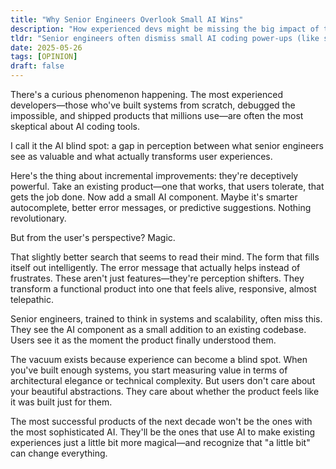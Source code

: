 ```yaml
---
title: "Why Senior Engineers Overlook Small AI Wins"
description: "How experienced devs might be missing the big impact of tiny AI improvements on user experience."
tldr: "Senior engineers often dismiss small AI coding power-ups (like smarter autocomplete or better error messages), not realizing these tweaks can totally change how users feel about a product."
date: 2025-05-26
tags: [OPINION]
draft: false
---
```


There's a curious phenomenon happening. The most experienced developers—those who've built systems from scratch, debugged the impossible, and shipped products that millions use—are often the most skeptical about AI coding tools.

I call it the AI blind spot: a gap in perception between what senior engineers see as valuable and what actually transforms user experiences.

Here's the thing about incremental improvements: they're deceptively powerful. Take an existing product—one that works, that users tolerate, that gets the job done. Now add a small AI component. Maybe it's smarter autocomplete, better error messages, or predictive suggestions. Nothing revolutionary.

But from the user's perspective? Magic.

That slightly better search that seems to read their mind. The form that fills itself out intelligently. The error message that actually helps instead of frustrates. These aren't just features—they're perception shifters. They transform a functional product into one that feels alive, responsive, almost telepathic.

Senior engineers, trained to think in systems and scalability, often miss this. They see the AI component as a small addition to an existing codebase. Users see it as the moment the product finally understood them.

The vacuum exists because experience can become a blind spot. When you've built enough systems, you start measuring value in terms of architectural elegance or technical complexity. But users don't care about your beautiful abstractions. They care about whether the product feels like it was built just for them.

The most successful products of the next decade won't be the ones with the most sophisticated AI. They'll be the ones that use AI to make existing experiences just a little bit more magical—and recognize that "a little bit" can change everything.

